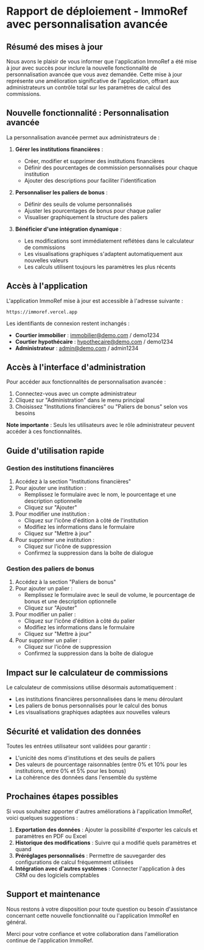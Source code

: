 # Rapport de déploiement - ImmoRef avec personnalisation avancée

## Résumé des mises à jour

Nous avons le plaisir de vous informer que l'application ImmoRef a été mise à jour avec succès pour inclure la nouvelle fonctionnalité de personnalisation avancée que vous avez demandée. Cette mise à jour représente une amélioration significative de l'application, offrant aux administrateurs un contrôle total sur les paramètres de calcul des commissions.

## Nouvelle fonctionnalité : Personnalisation avancée

La personnalisation avancée permet aux administrateurs de :

1. **Gérer les institutions financières** :
   - Créer, modifier et supprimer des institutions financières
   - Définir des pourcentages de commission personnalisés pour chaque institution
   - Ajouter des descriptions pour faciliter l'identification

2. **Personnaliser les paliers de bonus** :
   - Définir des seuils de volume personnalisés
   - Ajuster les pourcentages de bonus pour chaque palier
   - Visualiser graphiquement la structure des paliers

3. **Bénéficier d'une intégration dynamique** :
   - Les modifications sont immédiatement reflétées dans le calculateur de commissions
   - Les visualisations graphiques s'adaptent automatiquement aux nouvelles valeurs
   - Les calculs utilisent toujours les paramètres les plus récents

## Accès à l'application

L'application ImmoRef mise à jour est accessible à l'adresse suivante :
```
https://immoref.vercel.app
```

Les identifiants de connexion restent inchangés :
- **Courtier immobilier** : immobilier@demo.com / demo1234
- **Courtier hypothécaire** : hypothecaire@demo.com / demo1234
- **Administrateur** : admin@demo.com / admin1234

## Accès à l'interface d'administration

Pour accéder aux fonctionnalités de personnalisation avancée :

1. Connectez-vous avec un compte administrateur
2. Cliquez sur "Administration" dans le menu principal
3. Choisissez "Institutions financières" ou "Paliers de bonus" selon vos besoins

**Note importante** : Seuls les utilisateurs avec le rôle administrateur peuvent accéder à ces fonctionnalités.

## Guide d'utilisation rapide

### Gestion des institutions financières

1. Accédez à la section "Institutions financières"
2. Pour ajouter une institution :
   - Remplissez le formulaire avec le nom, le pourcentage et une description optionnelle
   - Cliquez sur "Ajouter"
3. Pour modifier une institution :
   - Cliquez sur l'icône d'édition à côté de l'institution
   - Modifiez les informations dans le formulaire
   - Cliquez sur "Mettre à jour"
4. Pour supprimer une institution :
   - Cliquez sur l'icône de suppression
   - Confirmez la suppression dans la boîte de dialogue

### Gestion des paliers de bonus

1. Accédez à la section "Paliers de bonus"
2. Pour ajouter un palier :
   - Remplissez le formulaire avec le seuil de volume, le pourcentage de bonus et une description optionnelle
   - Cliquez sur "Ajouter"
3. Pour modifier un palier :
   - Cliquez sur l'icône d'édition à côté du palier
   - Modifiez les informations dans le formulaire
   - Cliquez sur "Mettre à jour"
4. Pour supprimer un palier :
   - Cliquez sur l'icône de suppression
   - Confirmez la suppression dans la boîte de dialogue

## Impact sur le calculateur de commissions

Le calculateur de commissions utilise désormais automatiquement :
- Les institutions financières personnalisées dans le menu déroulant
- Les paliers de bonus personnalisés pour le calcul des bonus
- Les visualisations graphiques adaptées aux nouvelles valeurs

## Sécurité et validation des données

Toutes les entrées utilisateur sont validées pour garantir :
- L'unicité des noms d'institutions et des seuils de paliers
- Des valeurs de pourcentage raisonnables (entre 0% et 10% pour les institutions, entre 0% et 5% pour les bonus)
- La cohérence des données dans l'ensemble du système

## Prochaines étapes possibles

Si vous souhaitez apporter d'autres améliorations à l'application ImmoRef, voici quelques suggestions :

1. **Exportation des données** : Ajouter la possibilité d'exporter les calculs et paramètres en PDF ou Excel
2. **Historique des modifications** : Suivre qui a modifié quels paramètres et quand
3. **Préréglages personnalisés** : Permettre de sauvegarder des configurations de calcul fréquemment utilisées
4. **Intégration avec d'autres systèmes** : Connecter l'application à des CRM ou des logiciels comptables

## Support et maintenance

Nous restons à votre disposition pour toute question ou besoin d'assistance concernant cette nouvelle fonctionnalité ou l'application ImmoRef en général.

Merci pour votre confiance et votre collaboration dans l'amélioration continue de l'application ImmoRef.
